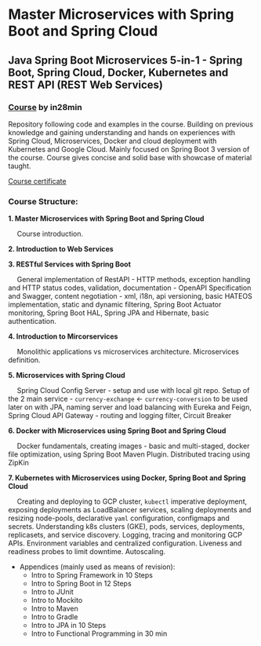 # Master Microservices with Spring Boot and Spring Cloud
## Java Spring Boot Microservices 5-in-1 - Spring Boot, Spring Cloud, Docker, Kubernetes and REST API (REST Web Services)

### [Course](https://www.udemy.com/course/microservices-with-spring-boot-and-spring-cloud) by in28min

Repository following code and examples in the course. Building on previous knowledge and gaining understanding and hands on experiences with Spring Cloud, Microservices, Docker and cloud deployment with Kubernetes and Google Cloud. Mainly focused on Spring Boot 3 version of the course. Course gives concise and solid base with showcase of material taught.  

[Course certificate](http://ude.my/UC-af73ad50-e55e-4e86-b55c-1b2d3d7295b4)

### Course Structure: 

**1. Master Microservices with Spring Boot and Spring Cloud**

&ensp;&ensp; Course introduction.

**2. Introduction to Web Services**

**3. RESTful Services with Spring Boot**

&ensp;&ensp; General implementation of RestAPI - HTTP methods, exception handling and HTTP status codes, validation, documentation - OpenAPI Specification and Swagger, content negotiation - xml, i18n, api versioning, basic HATEOS implementation, static and dynamic filtering, Spring Boot Actuator monitoring, Spring Boot HAL, Spring JPA and Hibernate, basic authentication.

**4. Introduction to Mircorservices**

&ensp;&ensp; Monolithic applications vs microservices architecture. Microservices definition.

**5. Microservices with Spring Cloud**

&ensp;&ensp; Spring Cloud Config Server - setup and use with local git repo. Setup of the 2 main service - `currency-exchange` <- `currency-conversion` to be used later on with JPA, naming server and load balancing with Eureka and Feign, Spring Cloud API Gateway - routing and logging filter, Circuit Breaker  

**6. Docker with Microservices using Spring Boot and Spring Cloud**

&ensp;&ensp; Docker fundamentals, creating images - basic and multi-staged, docker file optimization, using Spring Boot Maven Plugin. Distributed tracing using ZipKin 

**7. Kubernetes with Microservices using Docker, Spring Boot and Spring Cloud**

&ensp;&ensp; Creating and deploying to GCP cluster, `kubectl` imperative deployment, exposing deployments as LoadBalancer services, scaling deployments and resizing node-pools, declarative `yaml` configuration, configmaps and secrets. Understanding k8s clusters (GKE), pods, services, deployments, replicasets, and service discovery. Logging, tracing and monitoring GCP APIs. Environment variables and centralized configuration. Liveness and readiness probes to limit downtime. Autoscaling. 

- Appendices (mainly used as means of revision):
  - Intro to Spring Framework in 10 Steps
  - Intro to Spring Boot in 12 Steps
  - Intro to JUnit
  - Intro to Mockito
  - Intro to Maven
  - Intro to Gradle
  - Intro to JPA in 10 Steps
  - Intro to Functional Programming in 30 min  
